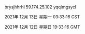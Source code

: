 brysjhhrhl 59.174.25.102 yqqlmgsycl

2021年 12月 13日 星期一 03:33:16 CST

2021年 12月 12日 星期日 19:33:16 GMT
